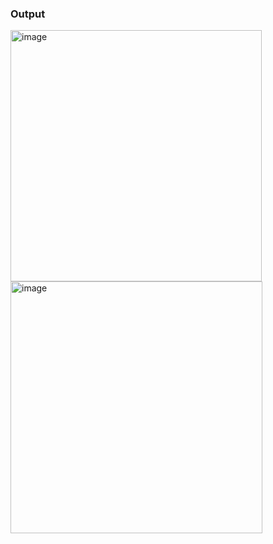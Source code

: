 ### Output
<img width="402" alt="image" src="https://github.com/user-attachments/assets/4491db0e-c5b0-459e-945c-ec490285edb0" />

<img width="403" alt="image" src="https://github.com/user-attachments/assets/f4b84736-80af-47a7-aa18-ec7d1bd821c5" />


